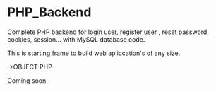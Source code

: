 # PHP_Backend
Complete PHP backend for login user, register user , reset password, cookies, session... with MySQL database code.

This is starting frame to build web apliccation's of any size.

->OBJECT PHP

Coming soon!
